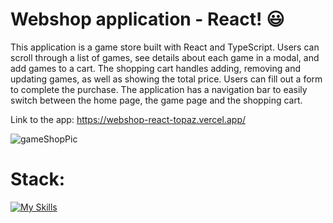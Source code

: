 # Webshop application - React! 😃

This application is a game store built with React and TypeScript. Users can scroll through a list of games, see details about each game in a modal, and add games to a cart. The shopping cart handles adding, removing and updating games, as well as showing the total price. Users can fill out a form to complete the purchase. The application has a navigation bar to easily switch between the home page, the game page and the shopping cart.

Link to the app: https://webshop-react-topaz.vercel.app/

![gameShopPic](https://github.com/Owale128/WeatherApp-Vue3/assets/110387474/8a7941d0-970a-4fc4-a5d4-9892a90175b8)

# Stack:
[![My Skills](https://skillicons.dev/icons?i=vite,react,ts,sass,vercel)](https://skillicons.dev)
